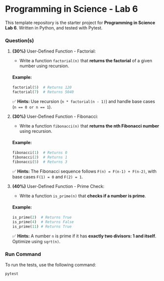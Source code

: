 # Programming in Science - Lab 6

This template repository is the starter project for **Programming in Science Lab 6**. Written in Python, and tested with Pytest.

### Question(s)

1. **(30%)** User-Defined Function - Factorial:
   
   - Write a function `factorial(n)` that **returns the factorial** of a given number using recursion.
   
   #### Example:
   ```python
   factorial(5)  # Returns 120
   factorial(7)  # Returns 5040
   ```
   ✅ **Hints:** Use recursion (`n * factorial(n - 1)`) and handle base cases (`n == 0 or n == 1`).

2. **(30%)** User-Defined Function - Fibonacci:
   
   - Write a function `fibonacci(n)` that **returns the nth Fibonacci number** using recursion.
   
   #### Example:
   ```python
   fibonacci(1)  # Returns 0
   fibonacci(2)  # Returns 1
   fibonacci(5)  # Returns 3
   ```
   ✅ **Hints:** The Fibonacci sequence follows `F(n) = F(n-1) + F(n-2)`, with base cases `F(1) = 0` and `F(2) = 1`.

3. **(40%)** User-Defined Function - Prime Check:
   
   - Write a function `is_prime(n)` that **checks if a number is prime**.
   
   #### Example:
   ```python
   is_prime(2)  # Returns True
   is_prime(4)  # Returns False
   is_prime(11) # Returns True
   ```
   ✅ **Hints:** A number `n` is prime if it has **exactly two divisors: 1 and itself**. Optimize using `sqrt(n)`. 

### Run Command

To run the tests, use the following command:

```
pytest
```